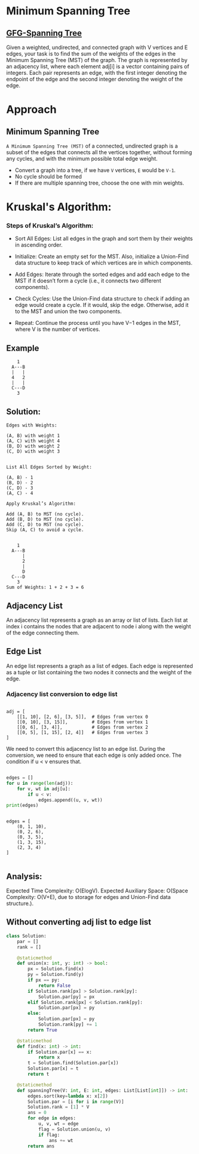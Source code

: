 # Minimum Spanning Tree

<h2><a href="https://www.geeksforgeeks.org/problems/minimum-spanning-tree/1?utm_source=geeksforgeeks">GFG-Spanning Tree</a></h2>

Given a weighted, undirected, and connected graph with V vertices and E edges, your task is to find the sum of the weights of the edges in the Minimum Spanning Tree (MST) of the graph. The graph is represented by an adjacency list, where each element adj[i] is a vector containing pairs of integers. Each pair represents an edge, with the first integer denoting the endpoint of the edge and the second integer denoting the weight of the edge.

# Approach

## Minimum Spanning Tree

`A Minimum Spanning Tree (MST)` of a connected, undirected graph is a subset of the edges that connects all the vertices together, without forming any cycles, and with the minimum possible total edge weight.

- Convert a graph into a tree, if we have `V` vertices, `E` would be `V-1`.
- No cycle should be formed
- If there are multiple spanning tree, choose the one with min weights.

# Kruskal's Algorithm:

### Steps of Kruskal’s Algorithm:

- Sort All Edges: List all edges in the graph and sort them by their weights in ascending order.

- Initialize: Create an empty set for the MST. Also, initialize a Union-Find data structure to keep track of which vertices are in which components.

- Add Edges: Iterate through the sorted edges and add each edge to the MST if it doesn’t form a cycle (i.e., it connects two different components).

- Check Cycles: Use the Union-Find data structure to check if adding an edge would create a cycle. If it would, skip the edge. Otherwise, add it to the MST and union the two components.

- Repeat: Continue the process until you have V−1 edges in the MST, where V is the number of vertices.

## Example

```text
    1
  A---B
  |   |
  4   2
  |   |
  C---D
    3

```

## Solution:

```text
Edges with Weights:

(A, B) with weight 1
(A, C) with weight 4
(B, D) with weight 2
(C, D) with weight 3


List All Edges Sorted by Weight:

(A, B) - 1
(B, D) - 2
(C, D) - 3
(A, C) - 4

Apply Kruskal’s Algorithm:

Add (A, B) to MST (no cycle).
Add (B, D) to MST (no cycle).
Add (C, D) to MST (no cycle).
Skip (A, C) to avoid a cycle.

```

```text

    1
  A---B
      |
      2
      |
      D
  C---D
    3
Sum of Weights: 1 + 2 + 3 = 6
```

## Adjacency List

An adjacency list represents a graph as an array or list of lists. Each list at index i contains the nodes that are adjacent to node i along with the weight of the edge connecting them.

## Edge List

An edge list represents a graph as a list of edges. Each edge is represented as a tuple or list containing the two nodes it connects and the weight of the edge.

### Adjacency list conversion to edge list

```text

adj = [
    [[1, 10], [2, 6], [3, 5]],  # Edges from vertex 0
    [[0, 10], [3, 15]],         # Edges from vertex 1
    [[0, 6], [3, 4]],           # Edges from vertex 2
    [[0, 5], [1, 15], [2, 4]]   # Edges from vertex 3
]

```

We need to convert this adjacency list to an edge list. During the conversion, we need to ensure that each edge is only added once. The condition if u < v ensures that.

```py

edges = []
for u in range(len(adj)):
    for v, wt in adj[u]:
        if u < v:
            edges.append((u, v, wt))
print(edges)


```

```text

edges = [
    (0, 1, 10),
    (0, 2, 6),
    (0, 3, 5),
    (1, 3, 15),
    (2, 3, 4)
]


```

## Analysis:

Expected Time Complexity: O(ElogV).
Expected Auxiliary Space: O(Space Complexity: O(V+E), due to storage for edges and Union-Find data structure.).

## Without converting adj list to edge list

```py
class Solution:
    par = []
    rank = []

    @staticmethod
    def union(x: int, y: int) -> bool:
        px = Solution.find(x)
        py = Solution.find(y)
        if px == py:
            return False
        if Solution.rank[px] > Solution.rank[py]:
            Solution.par[py] = px
        elif Solution.rank[px] < Solution.rank[py]:
            Solution.par[px] = py
        else:
            Solution.par[px] = py
            Solution.rank[py] += 1
        return True

    @staticmethod
    def find(x: int) -> int:
        if Solution.par[x] == x:
            return x
        t = Solution.find(Solution.par[x])
        Solution.par[x] = t
        return t

    @staticmethod
    def spanningTree(V: int, E: int, edges: List[List[int]]) -> int:
        edges.sort(key=lambda x: x[2])
        Solution.par = [i for i in range(V)]
        Solution.rank = [1] * V
        ans = 0
        for edge in edges:
            u, v, wt = edge
            flag = Solution.union(u, v)
            if flag:
                ans += wt
        return ans

```
